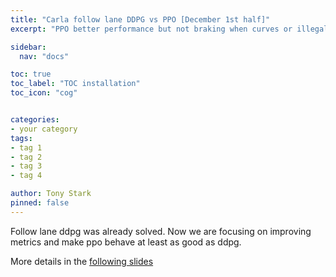 ```yaml
---
title: "Carla follow lane DDPG vs PPO [December 1st half]"
excerpt: "PPO better performance but not braking when curves or illegal speed"

sidebar:
  nav: "docs"

toc: true
toc_label: "TOC installation"
toc_icon: "cog"


categories:
- your category
tags:
- tag 1
- tag 2
- tag 3
- tag 4

author: Tony Stark
pinned: false
---
```


Follow lane ddpg was already solved. Now we are focusing on improving metrics and make ppo behave at least as good as ddpg.

More details in the [following slides](https://docs.google.com/presentation/d/1Qy9T3l-8rop7aNHlhYKvitt5aPrvEx_qi7ko5gZQpMc/edit#slide=id.g30b0a1af163_0_6)
